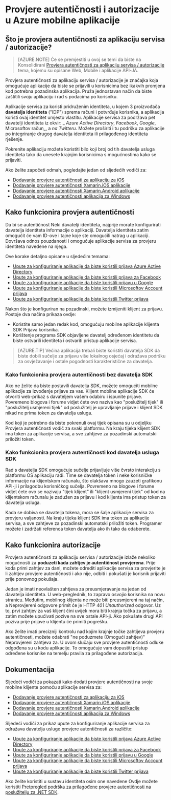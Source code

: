 <properties
    pageTitle="Provjere autentičnosti i autorizacije u Azure mobilne aplikacije | Microsoft Azure"
    description="Konceptualni reference i pregled provjeru autentičnosti / autorizacije značajki za Azure mobilne aplikacije"
    services="app-service\mobile"
    documentationCenter=""
    authors="mattchenderson"
    manager="erikre"
    editor=""/>

<tags
    ms.service="app-service-mobile"
    ms.workload="mobile"
    ms.tgt_pltfrm="na"
    ms.devlang="multiple"
    ms.topic="article"
    ms.date="10/01/2016"
    ms.author="mahender"/>

# <a name="authentication-and-authorization-in-azure-mobile-apps"></a>Provjere autentičnosti i autorizacije u Azure mobilne aplikacije

## <a name="what-is-app-service-authentication--authorization"></a>Što je provjera autentičnosti za aplikaciju servisa / autorizacije?

> [AZURE.NOTE] Će se premjestiti u ovoj se temi da biste na Konsolidirani [Provjera autentičnosti za aplikaciju servisa / autorizacije](../app-service/app-service-authentication-overview.md) tema, kojemu su opisane Web, Mobile i aplikacije API-JA.

Provjera autentičnosti za aplikaciju servisa / autorizacije je značajka koja omogućuje aplikacije da biste se prijavili u korisnicima bez ikakvih promjena kod potrebna pozadinska aplikacija. Pruža jednostavan način da biste zaštitili svoju aplikaciju i rad s podacima po korisniku.

Aplikacije servisa za koristi pridruženim identiteta, u kojem 3 proizvođača **davatelja identiteta** ("IDP") sprema računi i potvrđuje korisnika, a aplikacija koristi ovaj identitet umjesto vlastitu. Aplikacije servisa za podržava pet davatelji identiteta iz okvir: _ _Azure Active Directory_, _Facebook_, _Google_, Microsoftov račun_, a _na Twitteru_. Možete proširiti i tu podršku za aplikacije po integriranje drugog davatelja identiteta ili prilagođenog identiteta rješenje.

Pokrenite aplikaciju možete koristiti bilo koji broj od tih davatelja usluga identiteta tako da unesete krajnjim korisnicima s mogućnostima kako se prijaviti.

Ako želite započeti odmah, pogledajte jedan od sljedećih vodiči za:

- [Dodavanje provjere autentičnosti za aplikaciju za iOS]
- [Dodavanje provjere autentičnosti Xamarin.iOS aplikacije]
- [Dodavanje provjere autentičnosti Xamarin.Android aplikacije]
- [Dodavanje provjere autentičnosti aplikacija za Windows]

## <a name="how-authentication-works"></a>Kako funkcionira provjera autentičnosti

Da bi se autentičnost Neki davatelji identiteta, najprije morate konfigurirati davatelja identiteta informacije o aplikaciji. Davatelja identiteta zatim omogućit će vam ID-ove i tajne koje ste omogućili natrag u aplikaciji. Dovršava odnos pouzdanosti i omogućuje aplikacije servisa za provjeru identiteta navedene na njega.

Ove korake detaljno opisane u sljedećim temama:

- [Upute za konfiguriranje aplikacije da biste koristili prijava Azure Active Directory]
- [Upute za konfiguriranje aplikacije da biste koristili prijava za Facebook]
- [Upute za konfiguriranje aplikacije da biste koristili prijavu u Google]
- [Upute za konfiguriranje aplikacije da biste koristili Microsoftov Account prijava]
- [Upute za konfiguriranje aplikacije da biste koristili Twitter prijava]

Nakon što je konfiguriran na pozadinski, možete izmijeniti klijent za prijavu. Postoje dva načina prikaza ovdje:

- Koristite samo jedan redak kod, omogućuju mobilne aplikacije klijenta SDK Prijava korisnika.
- Korištenje programa SDK objavljene davatelj određenom identitetu da biste ostvarili identiteta i ostvariti pristup aplikacije servisa.

>[AZURE.TIP] Većina aplikacija trebali biste koristiti davatelja SDK da biste dobili sučelje za prijavu više lokalnog osjećaj i odražava podršku za osvježavanje i ostale pogodnosti karakteristične za davatelja.

### <a name="how-authentication-without-a-provider-sdk-works"></a>Kako funkcionira provjera autentičnosti bez davatelja SDK

Ako ne želite da biste postavili davatelja SDK, možete omogućiti mobilne aplikacije za izvođenje prijave za vas. Klijent mobilne aplikacije SDK će otvoriti web-prikaz s davateljem vašem odabiru i ispunite prijave. Povremeno blogova i forume vidjet ćete ovo naziva kao "poslužitelj tijek" ili "poslužitelj usmjereni tijek" od poslužitelj je upravljanje prijave i klijent SDK nikad ne prima token za davatelja usluga.

Kod koji je potrebno da biste pokrenuli ovaj tijek opisana su u odjeljku Provjera autentičnosti vodič za svaki platformu. Na kraju tijeka klijent SDK ima token za aplikacije servisa, a sve zahtjeve za pozadinski automatski priložiti token.

### <a name="how-authentication-with-a-provider-sdk-works"></a>Kako funkcionira provjera autentičnosti kod davatelja usluga SDK

Rad s davatelja SDK omogućuje sučelje prijavljuje više čvrsto interakciju s platformu OS aplikaciju radi. Time se davatelja token i neke korisničke informacije na klijentskom računalu, što olakšava mnogo zauzeti grafikonu API-ji i prilagodbu korisničkog sučelja. Povremeno na blogove i forume vidjet ćete ovo se nazivaju "tijek klijent" ili "klijent usmjereni tijek" od kod na klijentskom računalu je zadužen za prijavu i kod klijenta ima pristup token za davatelja usluga.

Kada se dobiva se davatelja tokena, mora se šalje aplikacije servisa za provjeru valjanosti. Na kraju tijeka klijent SDK ima token za aplikacije servisa, a sve zahtjeve za pozadinski automatski priložiti token. Programer možete i zadržati referenca token davatelja ako ih tako da odaberete.

## <a name="how-authorization-works"></a>Kako funkcionira autorizacije

Provjera autentičnosti za aplikaciju servisa / autorizacije izlaže nekoliko mogućnosti za **poduzeti kada zahtjev je autentičnost provjerena**. Prije koda primi zahtjev za dani, možete odrediti aplikacije servisa za provjerite je li zahtjev provjere autentičnosti i ako nije, odbiti i pokušati je korisnik prijaviti prije ponovnog pokušaja.

Jedan je imati neovlašten zahtjeva za preusmjeravanje na jedan od davatelja identiteta. U web-preglednik, to zapravo osvojio korisnika na novu stranicu. Međutim, mobilnog klijenta ne može biti preusmjereni na taj način, a Neprovjereni odgovore primit će je HTTP _401 Unauthorized_ odgovor. Uz to, prvi zahtjev za vaš klijent čini uvijek mora biti krajnja točka za prijavu, a zatim možete upućivati pozive na sve ostale API-ji. Ako pokušate drugi API poziva prije prijave u klijentu će primiti pogrešku.

Ako želite imati precizniji kontrolu nad kojim krajnje točke zahtijeva provjeru autentičnosti, možete odabrati "ne poduzmete (Omogući zahtjev)" Neprovjereni zahtjeva za. U ovom slučaju sve provjere autentičnosti odluke odgođena su u kodu aplikacije. To omogućuje vam dopustiti pristup određene korisnike na temelju pravila za prilagođene autorizacija.

## <a name="documentation"></a>Dokumentacija

Sljedeći vodiči za pokazati kako dodati provjere autentičnosti na svoje mobilne klijente pomoću aplikacije servisa za:

- [Dodavanje provjere autentičnosti za aplikaciju za iOS]
- [Dodavanje provjere autentičnosti Xamarin.iOS aplikacije]
- [Dodavanje provjere autentičnosti Xamarin.Android aplikacije]
- [Dodavanje provjere autentičnosti aplikacija za Windows]

Sljedeći vodiči za prikaz upute za konfiguriranje aplikacije servisa za odražava davatelja usluge provjere autentičnosti za različite:

- [Upute za konfiguriranje aplikacije da biste koristili prijava Azure Active Directory]
- [Upute za konfiguriranje aplikacije da biste koristili prijava za Facebook]
- [Upute za konfiguriranje aplikacije da biste koristili prijavu u Google]
- [Upute za konfiguriranje aplikacije da biste koristili Microsoftov Account prijava]
- [Upute za konfiguriranje aplikacije da biste koristili Twitter prijava]

Ako želite koristiti u sustavu identiteta osim one navedene Ovdje možete koristiti [Pretpregled podrška za prilagođene provjere autentičnosti na poslužitelju za .NET SDK](app-service-mobile-dotnet-backend-how-to-use-server-sdk.md#custom-auth).

[Dodavanje provjere autentičnosti za aplikaciju za iOS]: app-service-mobile-ios-get-started-users.md
[Dodavanje provjere autentičnosti Xamarin.iOS aplikacije]: app-service-mobile-xamarin-ios-get-started-users.md
[Dodavanje provjere autentičnosti Xamarin.Android aplikacije]: app-service-mobile-xamarin-android-get-started-users.md
[Dodavanje provjere autentičnosti aplikacija za Windows]: app-service-mobile-windows-store-dotnet-get-started-users.md

[Upute za konfiguriranje aplikacije da biste koristili prijava Azure Active Directory]: app-service-mobile-how-to-configure-active-directory-authentication.md
[Upute za konfiguriranje aplikacije da biste koristili prijava za Facebook]: app-service-mobile-how-to-configure-facebook-authentication.md
[Upute za konfiguriranje aplikacije da biste koristili prijavu u Google]: app-service-mobile-how-to-configure-google-authentication.md
[Upute za konfiguriranje aplikacije da biste koristili Microsoftov Account prijava]: app-service-mobile-how-to-configure-microsoft-authentication.md
[Upute za konfiguriranje aplikacije da biste koristili Twitter prijava]: app-service-mobile-how-to-configure-twitter-authentication.md
